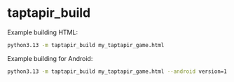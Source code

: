 # taptapir_build

Example building HTML:
```bash
python3.13 -m taptapir_build my_taptapir_game.html
```

Example building for Android:
```bash
python3.13 -m taptapir_build my_taptapir_game.html --android version=1 --include_admob banner_bottom_ad_unit_id=ca-app-pub-xxxxxxxxxxxxxxxx/xxxxxxxxxx --run_in_emulator
```

